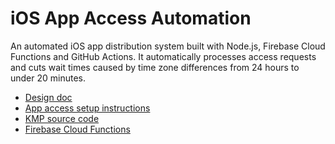 
# iOS App Access Automation

An automated iOS app distribution system built with Node.js, Firebase Cloud Functions and GitHub Actions. It automatically processes access requests and cuts wait times caused by time zone differences from 24 hours to under 20 minutes.

* [Design doc](https://aungthiha.github.io/iOSAppAccessAutomation/index.html)
* [App access setup instructions](https://aungthiha.github.io/iOSAppAccessAutomation/pages/firebase-setup.html)
* [KMP source code](https://github.com/AungThiha/KMPTemplate)
* [Firebase Cloud Functions](https://github.com/AungThiha/iOSAppInviteAlert)
